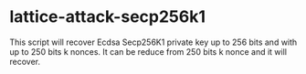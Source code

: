 # lattice-attack-secp256k1
This script will recover Ecdsa Secp256K1 private key up to 256 bits and with up to 250 bits k nonces. It can be reduce from 250 bits k nonce and it will recover.
